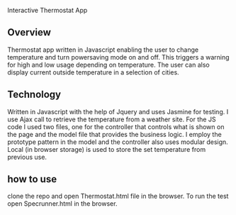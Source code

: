 Interactive Thermostat App

## Overview ##

Thermostat app written in Javascript enabling the user to change temperature and turn powersaving mode on and off. This triggers a warning for high and low usage depending on temperature. The user can also display current outside temperature in a selection of cities.

## Technology ##

Written in Javascript with the help of Jquery and uses Jasmine for testing. I use Ajax call to retrieve the temperature from a weather site. For the JS code I used two files, one for the controller that controls what is shown on the page and the model file that provides the business logic. I employ the prototype pattern in the model and the controller also uses modular design. Local (in browser storage) is used to store the set temperature from  previous use.

## how to use ##

clone the repo and open Thermostat.html file in the browser. To run the test open Specrunner.html in the browser. 

